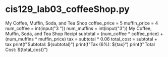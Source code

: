 # cis129_lab03_coffeeShop.py
My Coffee, Muffin, Soda, and Tea Shop
coffee_price = 5 muffin_price = 4
num_coffee = 
int(input("3 ")) 
num_muffins =
int(input("3"))
My Coffee, Muffin, Soda, and Tea Shop Recipt
subtotal = (num_coffee * coffee_price) + (num_muffins * muffin_price) tax = subtotal * 0.06 total_cost = subtotal + tax
print(f"Subtotal: ${subtotal}") print(f"Tax (6%): ${tax}") print(f"Total Cost: ${total_cost}")
